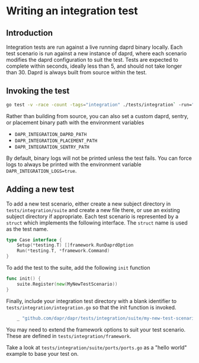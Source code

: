 # Writing an integration test

## Introduction

Integration tests are run against a live running daprd binary locally. Each test
scenario is run against a new instance of daprd, where each scenario modifies
the daprd configuration to suit the test. Tests are expected to complete within
seconds, ideally less than 5, and should not take longer than 30. Daprd is
always built from source within the test.


## Invoking the test

```bash
go test -v -race -count -tags="integration" ./tests/integration` -run="Test_Integration/daprd/pubsub/http/fuzzpubsubNoRaw"
```

Rather than building from source, you can also set a custom daprd, sentry, or
placement binary path
with the environment variables
- `DAPR_INTEGRATION_DAPRD_PATH`
- `DAPR_INTEGRATION_PLACEMENT_PATH`
- `DAPR_INTEGRATION_SENTRY_PATH`

By default, binary logs will not be printed unless the test fails. You can force
logs to always be printed with the environment variable
`DAPR_INTEGRATION_LOGS=true`.

## Adding a new test

To add a new test scenario, either create a new subject directory in
`tests/integration/suite` and create a new file there, or use an existing
subject directory if appropriate. Each test scenario is represented by a
`struct` which implements the following interface. The `struct` name is used as
the test name.

```go
type Case interface {
	Setup(*testing.T) []framework.RunDaprdOption
	Run(*testing.T, *framework.Command)
}
```

To add the test to the suite, add the following `init` function

```go
func init() {
	suite.Register(new(MyNewTestScenario))
}
```

Finally, include your integration test directory with a blank identifier to
`tests/integration/integration.go` so that the init function is invoked.

```go
	_ "github.com/dapr/dapr/tests/integration/suite/my-new-test-scenario"
```

You may need to extend the framework options to suit your test scenario. These
are defined in `tests/integration/framework`.

Take a look at `tests/integration/suite/ports/ports.go` as a "hello world"
example to base your test on.
